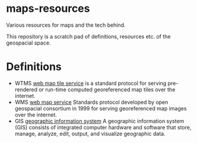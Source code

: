 # maps-resources

Various resources for maps and the tech behind.

This repository is a scratch pad of definitions, resources etc. of the 
geospacial space.

# Definitions

- WTMS [web map tile service](https://en.wikipedia.org/wiki/Web_Map_Tile_Service) is a standard protocol for serving pre-rendered or run-time computed georeferenced map tiles over the internet.
- WMS [web map service](https://en.wikipedia.org/wiki/Web_Map_Service) Standards protocol developed by open geospacial consortium in 1999 for serving georeferenced map images over the internet.
- GIS [geographic information system](https://en.wikipedia.org/wiki/Geographic_information_system) A geographic information system (GIS) consists of integrated computer hardware and software that store, manage, analyze, edit, output, and visualize geographic data.
